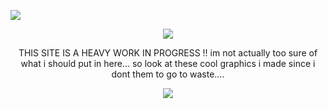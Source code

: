 ![](https://komarev.com/ghpvc/?username=innocntluvrr&color=grey)

<p align="center">
    <img src="https://i.postimg.cc/wM96qyp4/Untitled153-20241125024359.png">

<p align="center">
THIS SITE IS A HEAVY WORK IN PROGRESS !! im not actually too sure of what i should put in here... so look at these cool graphics i made since i dont them to go to waste....
  
<p align="center">
    <img src="https://i.postimg.cc/9MJk9r9n/Untitled153-20241125032621.png">
</p>
